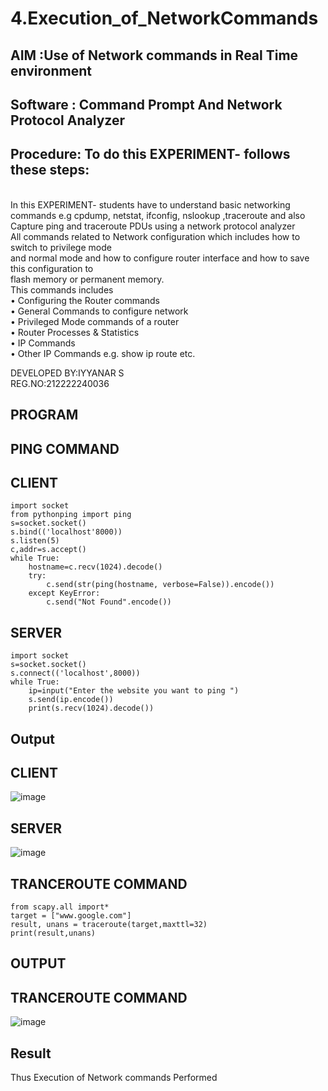 # 4.Execution_of_NetworkCommands
## AIM :Use of Network commands in Real Time environment
## Software : Command Prompt And Network Protocol Analyzer
## Procedure: To do this EXPERIMENT- follows these steps:
<BR>
In this EXPERIMENT- students have to understand basic networking commands e.g cpdump, netstat, ifconfig, nslookup ,traceroute and also Capture ping and traceroute PDUs using a network protocol analyzer 
<BR>
All commands related to Network configuration which includes how to switch to privilege mode
<BR>
and normal mode and how to configure router interface and how to save this configuration to
<BR>
flash memory or permanent memory.
<BR>
This commands includes
<BR>
• Configuring the Router commands
<BR>
• General Commands to configure network
<BR>
• Privileged Mode commands of a router 
<BR>
• Router Processes & Statistics
<BR>
• IP Commands
<BR>
• Other IP Commands e.g. show ip route etc.
<BR>


DEVELOPED BY:IYYANAR S        
REG.NO:212222240036         

## PROGRAM
## PING COMMAND

## CLIENT
```
import socket 
from pythonping import ping 
s=socket.socket() 
s.bind(('localhost'8000)) 
s.listen(5) 
c,addr=s.accept() 
while True: 
    hostname=c.recv(1024).decode() 
    try: 
        c.send(str(ping(hostname, verbose=False)).encode()) 
    except KeyError: 
        c.send("Not Found".encode())
```
## SERVER
```
import socket 
s=socket.socket() 
s.connect(('localhost',8000)) 
while True: 
    ip=input("Enter the website you want to ping ") 
    s.send(ip.encode()) 
    print(s.recv(1024).decode())
```

## Output
## CLIENT

![image](https://github.com/23004513/4.Execution_of_NetworkCommends/assets/138973069/b53ac2f5-24c7-481c-bc98-cf5db18d2510)

## SERVER

![image](https://github.com/23004513/4.Execution_of_NetworkCommends/assets/138973069/c09a7fe7-d19b-425f-bcd0-db6570c949a2)


## TRANCEROUTE COMMAND
```
from scapy.all import* 
target = ["www.google.com"] 
result, unans = traceroute(target,maxttl=32) 
print(result,unans)
```
## OUTPUT
## TRANCEROUTE COMMAND

![image](https://github.com/23004513/4.Execution_of_NetworkCommends/assets/138973069/2c9ce9c5-56bf-496f-b39c-86176db284ae)

## Result
Thus Execution of Network commands Performed 
